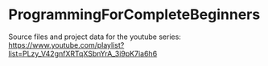 # ProgrammingForCompleteBeginners

Source files and project data for the youtube series: https://www.youtube.com/playlist?list=PLzy_V42gnfXRTqXSbnYrA_3i9pK7ia6h6
